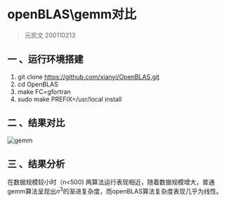 # openBLAS\gemm对比

> 元凯文 200110213

## 一 、运行环境搭建

1. git clone https://github.com/xianyi/OpenBLAS.git
2. cd OpenBLAS
3. make FC=gfortran 
4. sudo make PREFIX=/usr/local install

## 二 、结果对比

![gemm](pic\openBLAS_gemm.png)

## 三 、结果分析

在数据规模较小时（n<500) 两算法运行表现相近，随着数据规模增大，普通gemm算法呈现出$n^{3}$的渐进复杂度，而openBLAS算法复杂度表现几乎为线性。

